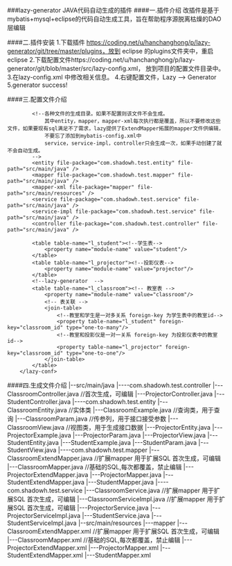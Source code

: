 ###lazy-generator JAVA代码自动生成的插件
####一.插件介绍
	改插件是基于 mybatis+mysql+eclipse的代码自动生成工具，旨在帮助程序源脱离枯燥的DAO层编辑
	
####二.插件安装
    1.下载插件 https://coding.net/u/hanchanghong/p/lazy-generator/git/tree/master/plugins，放到 eclipse 的plugins文件夹中，重启eclipse
    2.下载配置文件https://coding.net/u/hanchanghong/p/lazy-generator/git/blob/master/src/lazy-config.xml， 放到项目的配置文件目录中。
    3.在lazy-config.xml 中修改相关信息。
    4.右键配置文件，Lazy --> Generator
    5.generator success!

####三.配置文件介绍
	<?xml version="1.0" encoding="UTF-8" ?>
	    <lazy-conf>
	    	<properties>
	    		<property name="author" value="lazy" /><!--代码生成的作者 -->
	    	</properties>
	    	<!--数据源配置-->
	    	<data-source >
	    		<property name="driver" value="com.mysql.jdbc.Driver"></property>
	    		<property name="url" value="jdbc:mysql://localhost/test?useUnicode=true&amp;characterEncoding=utf8&amp;allowMultiQueries=true&amp;zeroDateTimeBehavior=convertToNull" />
	    		<property name="username" value="root" />
	    		<property name="password" value="123" />
	    	</data-source>
	    	
	    	<!--各种文件的生成目录。如果不配置则该文件不会生成。
	    		其中entity，mapper，mapper-xml每次执行都是覆盖，所以不要修改这些文件，如果要现有sql满足不了需求，lazy提供了ExtendMapper拓展的mapper文件供编辑，
	    		不要忘了添加到mybatis-config.xml中
	    		service，service-impl，controller只会生成一次，如果手动创建了就不会自动生成。
	    	-->
	    	<entity file-package="com.shadowh.test.entity" file-path="src/main/java" />
	    	<mapper file-package="com.shadowh.test.mapper" file-path="src/main/java" />
	    	<mapper-xml file-package="mapper" file-path="src/main/resources" />
	    	<service file-package="com.shadowh.test.service" file-path="src/main/java" />
	    	<service-impl file-package="com.shadowh.test.service" file-path="src/main/java" />
	    	<controller file-package="com.shadowh.test.controller" file-path="src/main/java" />
	    	
	     	<table table-name="l_student"><!--学生表-->
	    		<property name="module-name" value="student"/>
	    	</table>
	     	<table table-name="l_projector"><!--投影仪表-->
	    		<property name="module-name" value="projector"/>
	    	</table>
	    	<!--lazy-generator  -->
	     	<table table-name="l_classroom"><!-- 教室表 -->
	    		<property name="module-name" value="classroom"/>
	    		<!-- 表关联 -->
	    		<join-table>
	    			<!--教室和学生是一对多关系 foreign-key 为学生表中的教室id-->
	    			<property table-name="l_student" foreign-key="classroom_id" type="one-to-many"/>
	    			<!--教室和投影仪是一对一关系 foreign-key 为投影仪表中的教室id-->
	    			<property table-name="l_projector" foreign-key="classroom_id" type="one-to-one"/>
	    		</join-table>
	    	</table>
	    </lazy-conf>
	    
####四.生成文件介绍
    |--src/main/java
        |----com.shadowh.test.controller
            |---ClassroomController.java			//首次生成，可编辑
            |---ProjectorController.java
            |---StudentController.java
        |----com.shadowh.test.entity
            |---ClassroomEntity.java				//实体类
            |---ClassroomExample.java				//查询类，用于查询
            |---ClassroomParam.java					//传参列，用于接口接受参数
            |---ClassroomView.java					//视图类，用于生成接口数据
            |---ProjectorEntity.java
            |---ProjectorExample.java
            |---ProjectorParam.java
            |---ProjectorView.java
            |---StudentEntity.java
            |---StudentExample.java
            |---StudentParam.java
            |---StudentView.java
        |----com.shadowh.test.mapper
            |---ClassroomExtendMapper.java			//扩展mapper 用于扩展SQL 首次生成，可编辑
            |---ClassroomMapper.java				//基础的SQL,每次都覆盖，禁止编辑
            |---ProjectorExtendMapper.java
            |---ProjectorMapper.java
            |---StudentExtendMapper.java
            |---StudentMapper.java
        |----com.shadowh.test.service
            |---ClassroomService.java				//扩展mapper 用于扩展SQL 首次生成，可编辑
            |---ClassroomServiceImpl.java			//扩展mapper 用于扩展SQL 首次生成，可编辑
            |---ProjectorService.java
            |---ProjectorServiceImpl.java
            |---StudentService.java
            |---StudentServiceImpl.java	
    |--src/main/resources
        |---mapper
            |---ClassroomExtendMapper.xml			//扩展mapper 用于扩展SQL 首次生成，可编辑
            |---ClassroomMapper.xml					//基础的SQL,每次都覆盖，禁止编辑
            |---ProjectorExtendMapper.xml
            |---ProjectorMapper.xml
            |---StudentExtendMapper.xml
            |---StudentMapper.xml		 